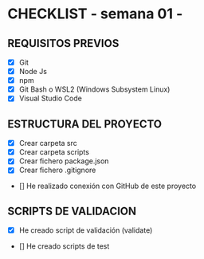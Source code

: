# CHECKLIST - semana 01 -

## **REQUISITOS PREVIOS**

- [x] Git
- [x] Node Js
- [x] npm
- [x] Git Bash o WSL2 (Windows Subsystem Linux)
- [x] Visual Studio Code

## ESTRUCTURA DEL PROYECTO

- [x] Crear carpeta src
- [x] Crear carpeta scripts
- [x] Crear fichero package.json
- [x] Crear fichero .gitignore
- [] He realizado conexión con GitHub de este proyecto

## SCRIPTS DE VALIDACION
- [x] He creado script de validación (validate)
- [] He creado scripts de test
